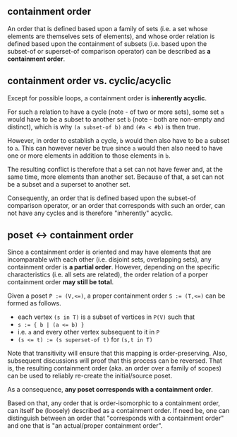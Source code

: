 
<!-- ======================================================================= -->
## containment order

An order that is defined based upon a family of sets (i.e. a set whose elements
are themselves sets of elements), and whose order relation is defined based
upon the containment of subsets (i.e. based upon the subset-of or superset-of
comparison operator) can be described as **a containment order**.

<!-- ======================================================================= -->
## containment order vs. cyclic/acyclic

Except for possible loops, a containment order is **inherently acyclic**.

For such a relation to have a cycle (note - of two or more sets), some set `a`
would have to be a subset to another set `b` (note - both are non-empty and
distinct), which is why `(a subset-of b)` and `(#a < #b)` is then true.

However, in order to establish a cycle, `b` would then also have to be a
subset to `a`. This can however never be true since `a` would then also
need to have one or more elements in addition to those elements in `b`.

The resulting conflict is therefore that a set can not have fewer and, at the
same time, more elements than another set. Because of that, a set can not be
a subset and a superset to another set.

Consequently, an order that is defined based upon the subset-of comparison
operator, or an order that corresponds with such an order, can not have any
cycles and is therefore "inherently" acyclic.

<!-- ======================================================================= -->
## poset <-> containment order

Since a containment order is oriented and may have elements that are
incomparable with each other (i.e. disjoint sets, overlapping sets), any
containment order is **a partial order**. However, depending on the specific
characteristics (i.e. all sets are related), the order relation of a porper
containment order **may still be total**.

Given a poset `P := (V,<=)`, a proper containment order `S := (T,<=)`
can be formed as follows.

* each vertex `(s in T)` is a subset of vertices in `P(V)` such that
* `s := { b | (a <= b) }`
* i.e. `a` and every other vertex subsequent to it in `P`
* `(s <= t) := (s superset-of t)` for `(s,t in T)`

Note that transitivity will ensure that this mapping is order-preserving. Also,
subsequent discussions will proof that this process can be reversed. That is,
the resulting containment order (aka. an order over a family of scopes) can be
used to reliably re-create the initial/source poset.

As a consequence, **any poset corresponds with a containment order**.

Based on that, any order that is order-isomorphic to a containment order,
can itself be (loosely) described as a containment order. If need be, one can
distinguish between an order that "corresponds with a containment order" and
one that is "an actual/proper containment order".
